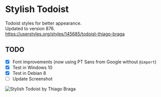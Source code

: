 # Stylish Todoist

Todoist styles for better appearance.  
Updated to version 876.  
https://userstyles.org/styles/145685/todoist-thiago-braga  

## TODO

- [x] Font improvements (now using PT Sans from Google without `@import`)
- [x] Test in Windows 10
- [x] Test in Debian 8
- [ ] Update Screenshot

![Stylish Todoist by Thiago Braga](https://userstyles.org/style_screenshots/145685_after.png)
